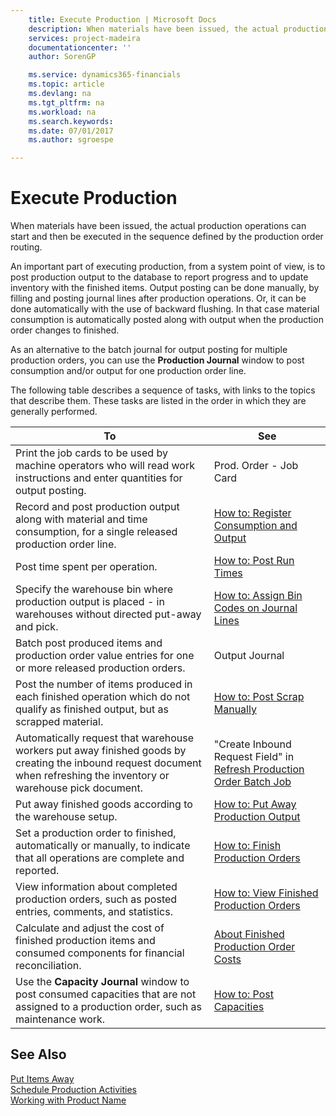 ```yaml
---
    title: Execute Production | Microsoft Docs
    description: When materials have been issued, the actual production operations can start and then be executed in the sequence defined by the production order routing.
    services: project-madeira
    documentationcenter: ''
    author: SorenGP

    ms.service: dynamics365-financials
    ms.topic: article
    ms.devlang: na
    ms.tgt_pltfrm: na
    ms.workload: na
    ms.search.keywords:
    ms.date: 07/01/2017
    ms.author: sgroespe

---
```

# Execute Production
When materials have been issued, the actual production operations can start and then be executed in the sequence defined by the production order routing.  
  
 An important part of executing production, from a system point of view, is to post production output to the database to report progress and to update inventory with the finished items. Output posting can be done manually, by filling and posting journal lines after production operations. Or, it can be done automatically with the use of backward flushing. In that case material consumption is automatically posted along with output when the production order changes to finished.  
  
 As an alternative to the batch journal for output posting for multiple production orders, you can use the **Production Journal** window to post consumption and/or output for one production order line.  
  
 The following table describes a sequence of tasks, with links to the topics that describe them. These tasks are listed in the order in which they are generally performed.  
  
|**To**|**See**|  
|------------|-------------|  
|Print the job cards to be used by machine operators who will read work instructions and enter quantities for output posting.|Prod. Order - Job Card|  
|Record and post production output along with material and time consumption, for a single released production order line.|[How to: Register Consumption and Output](../how-to-register-consumption-and-output.md)|  
|Post time spent per operation.|[How to: Post Run Times](../how-to-post-run-times.md)|  
|Specify the warehouse bin where production output is placed - in warehouses without directed put-away and pick.|[How to: Assign Bin Codes on Journal Lines](../how-to-assign-bin-codes-on-journal-lines.md)|  
|Batch post produced items and production order value entries for one or more released production orders.|Output Journal|  
|Post the number of items produced in each finished operation which do not qualify as finished output, but as scrapped material.|[How to: Post Scrap Manually](../how-to-post-scrap-manually.md)|  
|Automatically request that warehouse workers put away finished goods by creating the inbound request document when refreshing the inventory or warehouse pick document.|"Create Inbound Request Field" in [Refresh Production Order Batch Job](../-$-b_99001025-refresh-production-order-$-.md)|  
|Put away finished goods according to the warehouse setup.|[How to: Put Away Production Output](../how-to-put-away-production-output.md)|  
|Set a production order to finished, automatically or manually, to indicate that all operations are complete and reported.|[How to: Finish Production Orders](../how-to-finish-production-orders.md)|  
|View information about completed production orders, such as posted entries, comments, and statistics.|[How to: View Finished Production Orders](../how-to-view-finished-production-orders.md)|  
|Calculate and adjust the cost of finished production items and consumed components for financial reconciliation.|[About Finished Production Order Costs](../about-finished-production-order-costs.md)|  
|Use the **Capacity Journal** window to post consumed capacities that are not assigned to a production order, such as maintenance work.|[How to: Post Capacities](../how-to-post-capacities.md)|  
  
## See Also  
 [Put Items Away](../put-items-away.md)   
 [Schedule Production Activities](../schedule-production-activities.md)   
 [Working with Product Name](../working-with-$-p_1-product-name-$-.md)